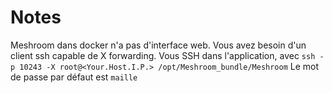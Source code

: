 # Notes

Meshroom dans docker n'a pas d'interface web. Vous avez besoin d'un client ssh capable de X forwarding. Vous SSH dans l'application, avec `ssh -p 10243 -X root@<Your.Host.I.P.> /opt/Meshroom_bundle/Meshroom` Le mot de passe par défaut est `maille`
